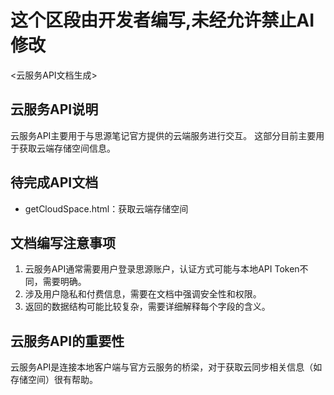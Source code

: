 # 这个区段由开发者编写,未经允许禁止AI修改
<云服务API文档生成>

## 云服务API说明

云服务API主要用于与思源笔记官方提供的云端服务进行交互。
这部分目前主要用于获取云端存储空间信息。

## 待完成API文档

-   getCloudSpace.html：获取云端存储空间

## 文档编写注意事项

1.  云服务API通常需要用户登录思源账户，认证方式可能与本地API Token不同，需要明确。
2.  涉及用户隐私和付费信息，需要在文档中强调安全性和权限。
3.  返回的数据结构可能比较复杂，需要详细解释每个字段的含义。

## 云服务API的重要性

云服务API是连接本地客户端与官方云服务的桥梁，对于获取云同步相关信息（如存储空间）很有帮助。 